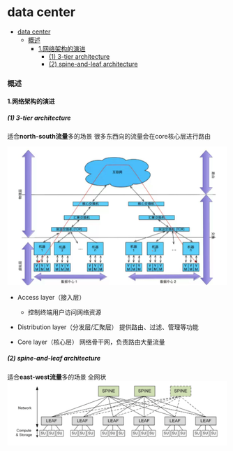# data center

<!-- @import "[TOC]" {cmd="toc" depthFrom=1 depthTo=6 orderedList=false} -->
<!-- code_chunk_output -->

- [data center](#data-center)
    - [概述](#概述)
      - [1.网络架构的演进](#1网络架构的演进)
        - [(1) 3-tier architecture](#1-3-tier-architecture)
        - [(2) spine-and-leaf architecture](#2-spine-and-leaf-architecture)

<!-- /code_chunk_output -->

### 概述

#### 1.网络架构的演进

##### (1) 3-tier architecture
适合**north-south流量**多的场景
很多东西向的流量会在core核心层进行路由

![](./imgs/data_center_01.png)

* Access layer（接入层）
  * 控制终端用户访问网络资源

* Distribution layer（分发层/汇聚层）
提供路由、过滤、管理等功能

* Core layer（核心层）
网络骨干网，负责路由大量流量

##### (2) spine-and-leaf architecture
适合**east-west流量**多的场景
全网状
![](./imgs/data_center_02.png)
